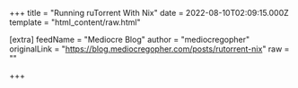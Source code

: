 
+++
title = "Running ruTorrent With Nix"
date = 2022-08-10T02:09:15.000Z
template = "html_content/raw.html"

[extra]
feedName = "Mediocre Blog"
author = "mediocregopher"
originalLink = "https://blog.mediocregopher.com/posts/rutorrent-nix"
raw = ""

+++

